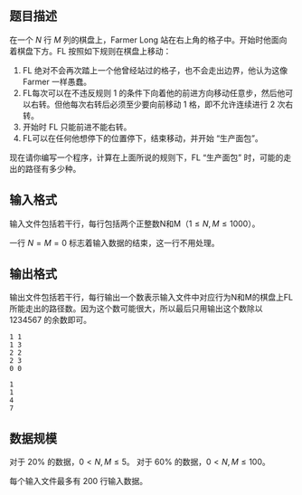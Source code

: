 ## 题目描述

在一个 $N$ 行 $M$ 列的棋盘上，Farmer Long 站在右上角的格子中。开始时他面向着棋盘下方。FL 按照如下规则在棋盘上移动：

1. FL 绝对不会再次踏上一个他曾经站过的格子，也不会走出边界，他认为这像 Farmer 一样愚蠢。
2. FL每次可以在不违反规则 1 的条件下向着他的前进方向移动任意步，然后他可以右转。但他每次右转后必须至少要向前移动 $1$ 格，即不允许连续进行 $2$ 次右转。
3. 开始时 FL 只能前进不能右转。
4. FL可以在任何他想停下的位置停下，结束移动，并开始 “生产面包”。

现在请你编写一个程序，计算在上面所说的规则下，FL “生产面包” 时，可能的走出的路径有多少种。

## 输入格式

输入文件包括若干行，每行包括两个正整数N和M（$1\le N,M\le 1000$）。

一行 $N=M=0$ 标志着输入数据的结束，这一行不用处理。

## 输出格式

输出文件包括若干行，每行输出一个数表示输入文件中对应行为N和M的棋盘上FL所能走出的路径数。因为这个数可能很大，所以最后只用输出这个数除以 $1234567$ 的余数即可。

```input1
1 1
1 3
2 2
2 3
0 0
```
```output1
1
1
4
7
```

## 数据规模

对于 $20\%$ 的数据，$0<N,M\le5$。
对于 $60\%$ 的数据，$0<N,M\le100$。

每个输入文件最多有 $200$ 行输入数据。
